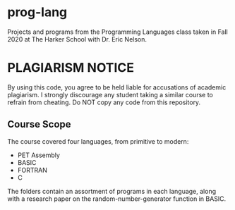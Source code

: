 # prog-lang
Projects and programs from the Programming Languages class taken in Fall 2020 at The Harker School with Dr. Eric Nelson. 

# PLAGIARISM NOTICE
By using this code, you agree to be held liable for accusations of academic plagiarism. I strongly discourage any student taking a similar course
to refrain from cheating. Do NOT copy any code from this repository.

## Course Scope
The course covered four languages, from primitive to modern: 
- PET Assembly
- BASIC
- FORTRAN
- C

The folders contain an assortment of programs in each language, along with a research paper on the random-number-generator function in BASIC.


